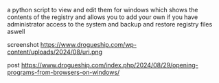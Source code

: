 a python script to view and edit them for windows which shows the contents of the registry and allows you to add your own if you have administrator access to the system and backup and restore registry files aswell

screenshot
https://www.drogueship.com/wp-content/uploads/2024/08/uri.png

post
https://www.drogueship.com/index.php/2024/08/29/opening-programs-from-browsers-on-windows/
